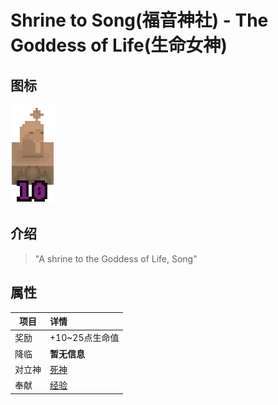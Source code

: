 # Shrine to Song(福音神社) - The Goddess of Life(生命女神)

## 图标

![Shrine to Song](assetes/shrines/Song.png)

## 介绍

> "A shrine to the Goddess of Life, Song"


## 属性

| 项目 | 详情 |
| --- | :---
| 奖励 | +10~25点生命值
| 降临 | **暂无信息**
| 对立神 | [死神](?file=005-神社/009-死神 "死神")
| 奉献 | [经验]()
